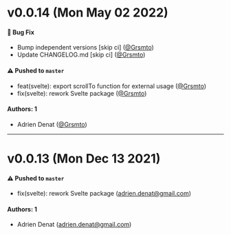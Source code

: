 # v0.0.14 (Mon May 02 2022)

#### 🐛 Bug Fix

- Bump independent versions \[skip ci\] ([@Grsmto](https://github.com/Grsmto))
- Update CHANGELOG.md \[skip ci\] ([@Grsmto](https://github.com/Grsmto))

#### ⚠️ Pushed to `master`

- feat(svelte): export scrollTo function for external usage ([@Grsmto](https://github.com/Grsmto))
- fix(svelte): rework Svelte package ([@Grsmto](https://github.com/Grsmto))

#### Authors: 1

- Adrien Denat ([@Grsmto](https://github.com/Grsmto))

---

# v0.0.13 (Mon Dec 13 2021)

#### ⚠️ Pushed to `master`

- fix(svelte): rework Svelte package (adrien.denat@gmail.com)

#### Authors: 1

- Adrien Denat (adrien.denat@gmail.com)
